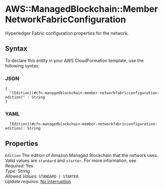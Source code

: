 # AWS::ManagedBlockchain::Member NetworkFabricConfiguration<a name="aws-properties-managedblockchain-member-networkfabricconfiguration"></a>

Hyperledger Fabric configuration properties for the network\.

## Syntax<a name="aws-properties-managedblockchain-member-networkfabricconfiguration-syntax"></a>

To declare this entity in your AWS CloudFormation template, use the following syntax:

### JSON<a name="aws-properties-managedblockchain-member-networkfabricconfiguration-syntax.json"></a>

```
{
  "[Edition](#cfn-managedblockchain-member-networkfabricconfiguration-edition)" : String
}
```

### YAML<a name="aws-properties-managedblockchain-member-networkfabricconfiguration-syntax.yaml"></a>

```
  [Edition](#cfn-managedblockchain-member-networkfabricconfiguration-edition): String
```

## Properties<a name="aws-properties-managedblockchain-member-networkfabricconfiguration-properties"></a>

`Edition`  <a name="cfn-managedblockchain-member-networkfabricconfiguration-edition"></a>
The edition of Amazon Managed Blockchain that the network uses\. Valid values are `standard` and `starter`\. For more information, see   
*Required*: Yes  
*Type*: String  
*Allowed Values*: `STANDARD | STARTER`  
*Update requires*: [No interruption](https://docs.aws.amazon.com/AWSCloudFormation/latest/UserGuide/using-cfn-updating-stacks-update-behaviors.html#update-no-interrupt)